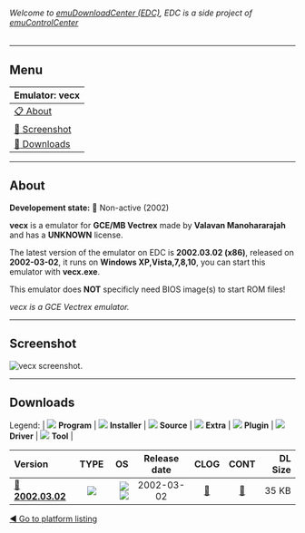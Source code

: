 ###### Welcome to [emuDownloadCenter (EDC)](https://github.com/PhoenixInteractiveNL/emuDownloadCenter/wiki/), EDC is a side project of [emuControlCenter](https://github.com/PhoenixInteractiveNL/emuControlCenter/wiki/)
***
## Menu
| **Emulator: vecx** |
|:---------|
| [:clipboard: About](#about) |
| [:sunrise: Screenshot](#screenshot) |
| [:floppy_disk: Downloads](#downloads) |
***
## About
**Developement state:** :red_circle: Non-active (2002)

**vecx** is a emulator for **GCE/MB Vectrex** made by **Valavan Manohararajah** and has a **UNKNOWN** license.

The latest version of the emulator on EDC is **2002.03.02 (x86)**, released on **2002-03-02**, it runs on **Windows XP,Vista,7,8,10**, you can start this emulator with **vecx.exe**.

This emulator does **NOT** specificly need BIOS image(s) to start ROM files!

_vecx is a GCE Vectrex emulator._
***
## Screenshot
![](https://raw.githubusercontent.com/PhoenixInteractiveNL/emuDownloadCenter/master/hooks/vecx/emulator_screen_01.jpg "vecx screenshot.")
***
## Downloads
Legend: | 
![](https://raw.githubusercontent.com/wiki/PhoenixInteractiveNL/emuDownloadCenter/images_misc/icon_program_24.png) **Program** | 
![](https://raw.githubusercontent.com/wiki/PhoenixInteractiveNL/emuDownloadCenter/images_misc/icon_installer_24.png) **Installer** | 
![](https://raw.githubusercontent.com/wiki/PhoenixInteractiveNL/emuDownloadCenter/images_misc/icon_source_code_24.png) **Source** | 
![](https://raw.githubusercontent.com/wiki/PhoenixInteractiveNL/emuDownloadCenter/images_misc/icon_extra_24.png) **Extra** | 
![](https://raw.githubusercontent.com/wiki/PhoenixInteractiveNL/emuDownloadCenter/images_misc/icon_plugin_24.png) **Plugin** | 
![](https://raw.githubusercontent.com/wiki/PhoenixInteractiveNL/emuDownloadCenter/images_misc/icon_driver_24.png) **Driver** | 
![](https://raw.githubusercontent.com/wiki/PhoenixInteractiveNL/emuDownloadCenter/images_misc/icon_tool_24.png) **Tool** | 
 
| Version | TYPE | OS | Release date | CLOG | CONT | DL Size |
|:--------|:----:|---:|:------------:|:----:|:----:|--------:|
| [:floppy_disk: **2002.03.02**](https://github.com/PhoenixInteractiveNL/edc-repo0006/raw/master/vecx/2002.03.02.7z) | ![](https://raw.githubusercontent.com/wiki/PhoenixInteractiveNL/emuDownloadCenter/images_misc/icon_program_24.png) | ![](https://raw.githubusercontent.com/wiki/PhoenixInteractiveNL/emuDownloadCenter/images_misc/logo_windows_24.png)![](https://raw.githubusercontent.com/wiki/PhoenixInteractiveNL/emuDownloadCenter/images_misc/icon_32-bit_24.png) | 2002-03-02 | [:page_facing_up:](https://github.com/PhoenixInteractiveNL/edc-repo0006/blob/master/vecx/2002.03.02_changelog.txt) | [:mag_right:](https://github.com/PhoenixInteractiveNL/edc-repo0006/blob/master/vecx/2002.03.02_contents.txt) | 35 KB |

[:arrow_backward: Go to platform listing](https://github.com/PhoenixInteractiveNL/emuDownloadCenter/wiki/EDC-Platform-List)
